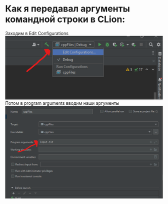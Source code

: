 # Как я передавал аргументы командной строки в CLion:
Заходим в Edit Configurations
<br>![](photos/args2.png)
<br> Потом в program arguments вводим наши аргументы
<br>![](photos/args3.png)
